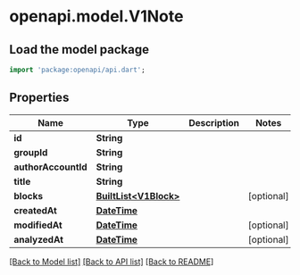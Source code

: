 # openapi.model.V1Note

## Load the model package
```dart
import 'package:openapi/api.dart';
```

## Properties
Name | Type | Description | Notes
------------ | ------------- | ------------- | -------------
**id** | **String** |  | 
**groupId** | **String** |  | 
**authorAccountId** | **String** |  | 
**title** | **String** |  | 
**blocks** | [**BuiltList&lt;V1Block&gt;**](V1Block.md) |  | [optional] 
**createdAt** | [**DateTime**](DateTime.md) |  | 
**modifiedAt** | [**DateTime**](DateTime.md) |  | [optional] 
**analyzedAt** | [**DateTime**](DateTime.md) |  | [optional] 

[[Back to Model list]](../README.md#documentation-for-models) [[Back to API list]](../README.md#documentation-for-api-endpoints) [[Back to README]](../README.md)


